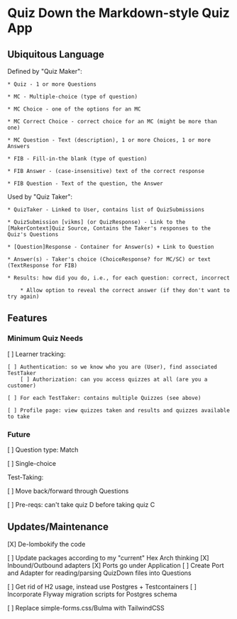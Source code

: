 # Quiz Down the Markdown-style Quiz App

## Ubiquitous Language

Defined by "Quiz Maker":

    * Quiz - 1 or more Questions
    
    * MC - Multiple-choice (type of question)
    
    * MC Choice - one of the options for an MC
    
    * MC Correct Choice - correct choice for an MC (might be more than one)
    
    * MC Question - Text (description), 1 or more Choices, 1 or more Answers
    
    * FIB - Fill-in-the blank (type of question)
    
    * FIB Answer - (case-insensitive) text of the correct response
    
    * FIB Question - Text of the question, the Answer

Used by "Quiz Taker":

    * QuizTaker - Linked to User, contains list of QuizSubmissions

    * QuizSubmission [vikms] (or QuizResponse) - Link to the [MakerContext]Quiz Source, Contains the Taker's responses to the Quiz's Questions 

    * [Question]Response - Container for Answer(s) + Link to Question

    * Answer(s) - Taker's choice (ChoiceResponse? for MC/SC) or text (TextResponse for FIB)

    * Results: how did you do, i.e., for each question: correct, incorrect

        * Allow option to reveal the correct answer (if they don't want to try again)

## Features

### Minimum Quiz Needs

[ ] Learner tracking:

    [ ] Authentication: so we know who you are (User), find associated TestTaker
        [ ] Authorization: can you access quizzes at all (are you a customer)

    [ ] For each TestTaker: contains multiple Quizzes (see above)

    [ ] Profile page: view quizzes taken and results and quizzes available to take

### Future

[ ] Question type: Match

[ ] Single-choice

Test-Taking:

[ ] Move back/forward through Questions

[ ] Pre-reqs: can't take quiz D before taking quiz C


## Updates/Maintenance

[X] De-lombokify the code

[ ] Update packages according to my "current" Hex Arch thinking
    [X] Inbound/Outbound adapters
    [X] Ports go under Application
    [ ] Create Port and Adapter for reading/parsing QuizDown files into Questions

[ ] Get rid of H2 usage, instead use Postgres + Testcontainers
    [ ] Incorporate Flyway migration scripts for Postgres schema

[ ] Replace simple-forms.css/Bulma with TailwindCSS
